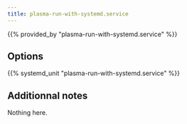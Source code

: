 ```yaml
---
title: plasma-run-with-systemd.service
---
```


{{% provided_by "plasma-run-with-systemd.service" %}}

## Options

{{% systemd_unit "plasma-run-with-systemd.service" %}}

## Additionnal notes

Nothing here.